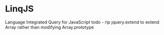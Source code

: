 # LinqJS
Language Integrated Query for JavaScript
todo - rip jquery.extend to extend Array rather than modifying Array.prototype

